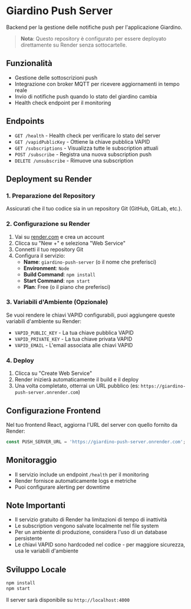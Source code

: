 # Giardino Push Server

Backend per la gestione delle notifiche push per l'applicazione Giardino.

> **Nota**: Questo repository è configurato per essere deployato direttamente su Render senza sottocartelle.

## Funzionalità

- Gestione delle sottoscrizioni push
- Integrazione con broker MQTT per ricevere aggiornamenti in tempo reale
- Invio di notifiche push quando lo stato del giardino cambia
- Health check endpoint per il monitoring

## Endpoints

- `GET /health` - Health check per verificare lo stato del server
- `GET /vapidPublicKey` - Ottiene la chiave pubblica VAPID
- `GET /subscriptions` - Visualizza tutte le subscription attuali
- `POST /subscribe` - Registra una nuova subscription push
- `DELETE /unsubscribe` - Rimuove una subscription

## Deployment su Render

### 1. Preparazione del Repository

Assicurati che il tuo codice sia in un repository Git (GitHub, GitLab, etc.).

### 2. Configurazione su Render

1. Vai su [render.com](https://render.com) e crea un account
2. Clicca su "New +" e seleziona "Web Service"
3. Connetti il tuo repository Git
4. Configura il servizio:
   - **Name**: `giardino-push-server` (o il nome che preferisci)
   - **Environment**: `Node`
   - **Build Command**: `npm install`
   - **Start Command**: `npm start`
   - **Plan**: Free (o il piano che preferisci)

### 3. Variabili d'Ambiente (Opzionale)

Se vuoi rendere le chiavi VAPID configurabili, puoi aggiungere queste variabili d'ambiente su Render:

- `VAPID_PUBLIC_KEY` - La tua chiave pubblica VAPID
- `VAPID_PRIVATE_KEY` - La tua chiave privata VAPID
- `VAPID_EMAIL` - L'email associata alle chiavi VAPID

### 4. Deploy

1. Clicca su "Create Web Service"
2. Render inizierà automaticamente il build e il deploy
3. Una volta completato, otterrai un URL pubblico (es: `https://giardino-push-server.onrender.com`)

## Configurazione Frontend

Nel tuo frontend React, aggiorna l'URL del server con quello fornito da Render:

```javascript
const PUSH_SERVER_URL = 'https://giardino-push-server.onrender.com';
```

## Monitoraggio

- Il servizio include un endpoint `/health` per il monitoring
- Render fornisce automaticamente logs e metriche
- Puoi configurare alerting per downtime

## Note Importanti

- Il servizio gratuito di Render ha limitazioni di tempo di inattività
- Le subscription vengono salvate localmente nel file system
- Per un ambiente di produzione, considera l'uso di un database persistente
- Le chiavi VAPID sono hardcoded nel codice - per maggiore sicurezza, usa le variabili d'ambiente

## Sviluppo Locale

```bash
npm install
npm start
```

Il server sarà disponibile su `http://localhost:4000` 